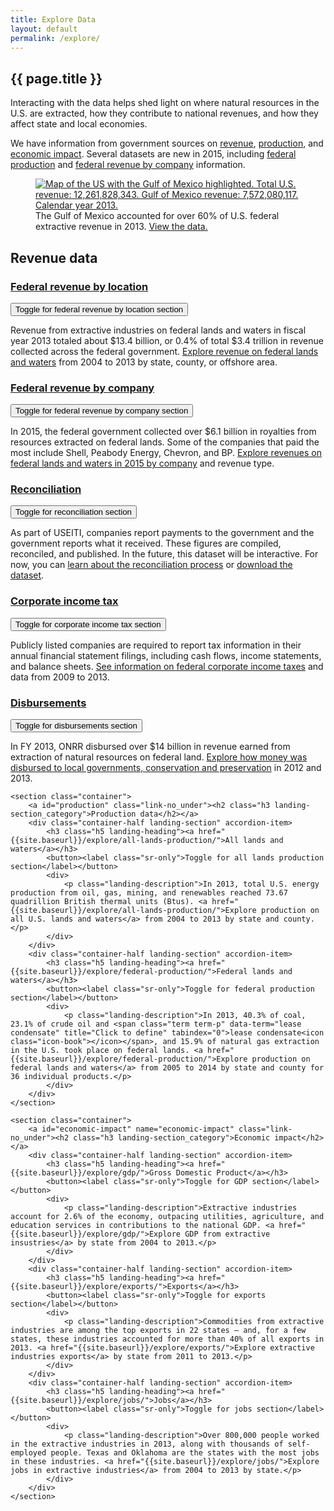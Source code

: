 ```yaml
---
title: Explore Data
layout: default
permalink: /explore/
---
```


<section class="slab-delta">
  <div class="container-outer landing-section_top">
	  <div class="container-left-8 hero-left">
			<h1>{{ page.title }}</h1>
			<p class="hero-description">Interacting with the data helps shed light on where natural resources in the U.S. are extracted, how they contribute to national revenues, and how they affect state and local economies.</p>
      <p class="hero-description">We have information from government sources on <a href="#revenue">revenue</a>, <a href="#production">production</a>, and <a href="#economic-impact">economic impact</a>. Several datasets are new in 2015, including <a href="{{ site.baseurl }}/explore/federal-production/">federal production</a> and <a href="{{ site.baseurl }}/explore/federal-revenue-by-company/">federal revenue by company</a> information.</p>
		</div>
		<div class="container-right-4 hero-right">
      <div class="hero-right_square">
        <figure>
          <a href="{{site.baseurl}}/explore/federal-revenue-by-location/">
            <img class="hero-right_image" src="{{ site.baseurl }}/img/explore-landing-intro.png" alt="Map of the US with the Gulf of Mexico highlighted. Total U.S. revenue: 12,261,828,343. Gulf of Mexico revenue: 7,572,080,117. Calendar year 2013.">
          </a>
          <figcaption class="hero-right_caption">The Gulf of Mexico accounted for over 60% of U.S. federal extractive revenue in 2013. <a href="{{site.baseurl}}/explore/federal-revenue-by-location/" class="link-alpha">View the data.</a></figcaption>
        </figure>
      </div>
    </div>
	</div>
</section>

<section accordion="explore-landing" accordion-desktop="false" class="container-outer landing-wrapper">

  <section class="container">
    <a id="revenue" class="link-no_under"><h2 class="h3 landing-section_category">Revenue data</h2></a>
    <div class="container-half landing-section" accordion-item aria-expanded="true">
      <h3 class="h5 landing-heading"><a href="{{site.baseurl}}/explore/federal-revenue-by-location/">Federal revenue by location</a></h3>
      <button><label class="sr-only">Toggle for federal revenue by location section</label></button>
      <div>
        <p class="landing-description">Revenue from extractive industries on federal lands and waters in fiscal year 2013 totaled about $13.4 billion, or 0.4% of total $3.4 trillion in revenue collected across the federal government. <a href="{{site.baseurl}}/explore/federal-revenue-by-location/">Explore revenue on federal lands and waters</a> from 2004 to 2013 by state, county, or offshore area.</p>
      </div>
    </div>
    <div class="container-half landing-section" accordion-item>
      <h3 class="h5 landing-heading"><a href="{{site.baseurl}}/explore/federal-revenue-by-company/2015/">Federal revenue by company</a></h3>
      <button><label class="sr-only">Toggle for federal revenue by company section</label></button>
      <div>
        <p class="landing-description">In 2015, the federal government
        collected over $6.1 billion in royalties from resources extracted on
        federal lands. Some of the companies that paid the most include Shell,
        Peabody Energy, Chevron, and BP. <a
        href="{{site.baseurl}}/explore/federal-revenue-by-company/2015/">Explore
        revenues on federal lands and waters in 2015 by company</a> and revenue
        type.</p>
      </div>
    </div>
    <div class="container-half landing-section" accordion-item>
      <h3 class="h5 landing-heading"><a href="{{site.baseurl}}/explore/reconciliation/">Reconciliation</a></h3>
      <button><label class="sr-only">Toggle for reconciliation section</label></button>
      <div>
        <p class="landing-description">As part of USEITI, companies report payments to the government and the government reports what it received. These figures are compiled, reconciled, and published. In the future, this dataset will be interactive. For now, you can <a href="{{site.baseurl}}/explore/reconciliation/">learn about the reconciliation process</a> or <a href="{{site.baseurl}}/downloads/#reconciliation">download the dataset</a>.</p>
      </div>
    </div>
    <div class="container-half landing-section" accordion-item>
      <h3 class="h5 landing-heading"><a href="{{site.baseurl}}/explore/corporate-income-tax/">Corporate income tax</a></h3>
      <button><label class="sr-only">Toggle for corporate income tax section</label></button>
      <div>
        <p class="landing-description">Publicly listed companies are required to report tax information in their annual financial statement filings, including cash flows, income statements, and balance sheets. <a href="{{site.baseurl}}/explore/corporate-income-tax/">See information on federal corporate income taxes</a> and data from 2009 to 2013.</p>
      </div>
    </div>
    <div class="container-half landing-section" accordion-item>
      <h3 class="h5 landing-heading"><a href="{{site.baseurl}}/explore/disbursements/">Disbursements</a></h3>
      <button><label class="sr-only">Toggle for disbursements section</label></button>
      <div>
        <p class="landing-description">In FY 2013, ONRR disbursed over $14 billion in revenue earned from extraction of natural resources on federal land. <a href="{{site.baseurl}}/explore/disbursements/">Explore how money was disbursed to local governments, conservation and preservation</a> in 2012 and 2013.</p>
      </div>
    </div>
  </section>

	<section class="container">
		<a id="production" class="link-no_under"><h2 class="h3 landing-section_category">Production data</h2></a>
		<div class="container-half landing-section" accordion-item>
			<h3 class="h5 landing-heading"><a href="{{site.baseurl}}/explore/all-lands-production/">All lands and waters</a></h3>
			<button><label class="sr-only">Toggle for all lands production section</label></button>
			<div>
				<p class="landing-description">In 2013, total U.S. energy production from oil, gas, mining, and renewables reached 73.67 quadrillion British thermal units (Btus). <a href="{{site.baseurl}}/explore/all-lands-production/">Explore production on all U.S. lands and waters</a> from 2004 to 2013 by state and county.</p>
			</div>
		</div>
		<div class="container-half landing-section" accordion-item>
			<h3 class="h5 landing-heading"><a href="{{site.baseurl}}/explore/federal-production/">Federal lands and waters</a></h3>
			<button><label class="sr-only">Toggle for federal production section</label></button>
			<div>
				<p class="landing-description">In 2013, 40.3% of coal, 23.1% of crude oil and <span class="term term-p" data-term="lease condensate" title="Click to define" tabindex="0">lease condensate<icon class="icon-book"></icon></span>, and 15.9% of natural gas extraction in the U.S. took place on federal lands. <a href="{{site.baseurl}}/explore/federal-production/">Explore production on federal lands and waters</a> from 2005 to 2014 by state and county for 36 individual products.</p>
			</div>
		</div>
	</section>

	<section class="container">
		<a id="economic-impact" name="economic-impact" class="link-no_under"><h2 class="h3 landing-section_category">Economic impact</h2></a>
		<div class="container-half landing-section" accordion-item>
			<h3 class="h5 landing-heading"><a href="{{site.baseurl}}/explore/gdp/">Gross Domestic Product</a></h3>
			<button><label class="sr-only">Toggle for GDP section</label></button>
			<div>
				<p class="landing-description">Extractive industries account for 2.6% of the economy, outpacing utilities, agriculture, and education services in contributions to the national GDP. <a href="{{site.baseurl}}/explore/gdp/">Explore GDP from extractive insustries</a> by state from 2004 to 2013.</p>
			</div>
		</div>
		<div class="container-half landing-section" accordion-item>
			<h3 class="h5 landing-heading"><a href="{{site.baseurl}}/explore/exports/">Exports</a></h3>
			<button><label class="sr-only">Toggle for exports section</label></button>
			<div>
				<p class="landing-description">Commodities from extractive industries are among the top exports in 22 states — and, for a few states, these industries accounted for more than 40% of all exports in 2013. <a href="{{site.baseurl}}/explore/exports/">Explore extractive industries exports</a> by state from 2011 to 2013.</p>
			</div>
		</div>
		<div class="container-half landing-section" accordion-item>
			<h3 class="h5 landing-heading"><a href="{{site.baseurl}}/explore/jobs/">Jobs</a></h3>
			<button><label class="sr-only">Toggle for jobs section</label></button>
			<div>
				<p class="landing-description">Over 800,000 people worked in the extractive industries in 2013, along with thousands of self-employed people. Texas and Oklahoma are the states with the most jobs in these industries. <a href="{{site.baseurl}}/explore/jobs/">Explore jobs in extractive industries</a> from 2004 to 2013 by state.</p>
			</div>
		</div>
	</section>

</section>
<!-- <section class="slab-alpha container-outer container-padded u-centered">
    <h3>Not sure where to go? Start here &#8230;</h2>
    <h2><a href="{{ site.baseurl }}/how-it-works/">Learn how natural resources result in federal revenues</a></h2>
</section> -->
